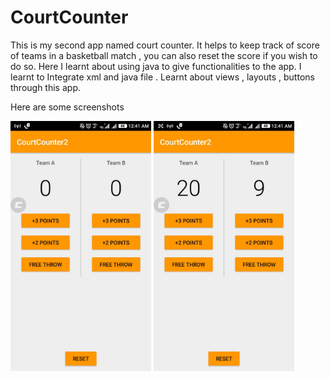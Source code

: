 # CourtCounter
This is my second app named court counter. It helps to keep track of score of teams in a basketball match , you can also reset the score if you wish to do so. Here I learnt about using java to give functionalities to the app. I learnt to Integrate xml and java file . Learnt about views , layouts , buttons through this app.

Here are some screenshots

<img src="screenshots/1.jpeg" height = 400> <img src="screenshots/2.jpeg" height = 400>
 
